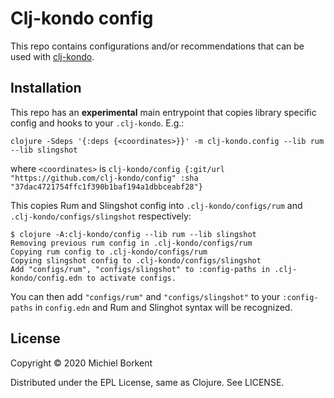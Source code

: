 # Clj-kondo config

This repo contains configurations and/or recommendations that can be used with
[clj-kondo](https://github.com/borkdude/clj-kondo/).

## Installation

This repo has an **experimental** main entrypoint that copies library specific config and hooks to your `.clj-kondo`. E.g.:

``` shell
clojure -Sdeps '{:deps {<coordinates>}}' -m clj-kondo.config --lib rum --lib slingshot
```

where `<coordinates>` is `clj-kondo/config {:git/url "https://github.com/clj-kondo/config" :sha "37dac4721754ffc1f390b1baf194a1dbbceabf28"}`

This copies Rum and Slingshot config into `.clj-kondo/configs/rum` and `.clj-kondo/configs/slingshot` respectively:

``` shell
$ clojure -A:clj-kondo/config --lib rum --lib slingshot
Removing previous rum config in .clj-kondo/configs/rum
Copying rum config to .clj-kondo/configs/rum
Copying slingshot config to .clj-kondo/configs/slingshot
Add "configs/rum", "configs/slingshot" to :config-paths in .clj-kondo/config.edn to activate configs.
```

You can then add `"configs/rum"` and `"configs/slingshot"`  to your `:config-paths` in `config.edn` and Rum and Slinghot syntax will be recognized.

## License

Copyright © 2020 Michiel Borkent

Distributed under the EPL License, same as Clojure. See LICENSE.
